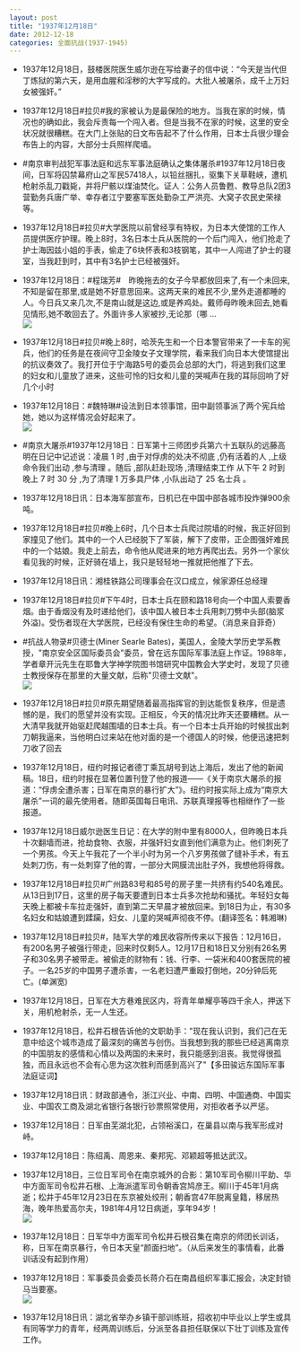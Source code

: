 ```yaml
---
layout: post
title: "1937年12月18日"
date: 2012-12-18
categories: 全面抗战(1937-1945)
---
```


<meta name="referrer" content="no-referrer" />

- 1937年12月18日，鼓楼医院医生威尔逊在写给妻子的信中说：“今天是当代但丁炼狱的第六天，是用血腥和淫秽的大字写成的。大批人被屠杀，成千上万妇女被强奸。” 

- 1937年12月18日#拉贝#我的家被认为是最保险的地方。当我在家的时候，情况也的确如此，我会斥责每一个闯入者。但是当我不在家的时候，这里的安全状况就很糟糕。在大门上张贴的日文布告起不了什么作用，日本士兵很少理会布告上的内容，大部分士兵照样爬墙。 

- #南京审判战犯军事法庭和远东军事法庭确认之集体屠杀#1937年12月18日夜间，日军将囚禁幕府山之军民57418人，以铅丝捆扎，驱集下关草鞋峡，遭机枪射杀乱刀戳毙，并将尸骸以煤油焚化。证人：公务人员鲁甦、教导总队2团3营勤务兵唐广举、幸存者江宁要塞军医处勤杂工严洪亮、大窝子农民史荣禄等。 

- 1937年12月18日#拉贝#大学医院以前曾经享有特权，为日本大使馆的工作人员提供医疗护理。晚上8时，3名日本士兵从医院的一个后门闯入，他们抢走了护士海因兹小姐的手表，偷走了6块怀表和3枝钢笔，其中一人闯进了护士的寝室，当我赶到时，其中有3名护士已经被强奸。 

- 1937年12月18日：#程瑞芳#　昨晚拖去的女子今早都放回来了,有一个未回来,不知是留在那里,或是她不好意思回来。这两天来的难民不少,里外走道都睡的人。今日兵又来几次,不是南山就是这边,或是养鸡处。戴师母昨晚未回去,她看见情形,她不敢回去了。外面许多人家被抄,无论那〔哪 ...  <br/><img src="https://ww2.sinaimg.cn/large/aca367d8jw1dzy6g1xdg3j.jpg" />

- 1937年12月18日#拉贝#晚上8时，哈茨先生和一个日本警官带来了一卡车的宪兵，他们的任务是在夜间守卫金陵女子文理学院，看来我们向日本大使馆提出的抗议奏效了。我打开位于宁海路5号的委员会总部的大门，将逃到我们这里的妇女和儿童放了进来，这些可怜的妇女和儿童的哭喊声在我的耳际回响了好几个小时 

- 1937年12月18日：#魏特琳#设法到日本领事馆，田中副领事派了两个宪兵给她，她以为这样情况会好起来了。 <br/><img src="https://ww3.sinaimg.cn/large/aca367d8jw1dzy4ppbmj2j.jpg" />

- #南京大屠杀#1937年12月18日：日军第十三师团步兵第六十五联队的远藤高明在日记中记述说：凌晨 1 时 ,由于对俘虏的处决不彻底 ,仍有活着的人 ,上级命令我们出动 ,参与清理 。随后 ,部队赶赴现场  ,清理结束工作 从下午 2 时到晚上 7 时 30 分 ,为了清理 1 万多具尸体 ,小队出动了 25 名士兵 。  

- 1937年12月18日讯：日本海军部宣布，日机已在中国中部各城市投炸弹900余吨。 

- 1937年12月18日#拉贝#晚上6时，几个日本士兵爬过院墙的时候，我正好回到家撞见了他们。其中的一个人已经脱下了军装，解下了皮带，正企图强奸难民中的一个姑娘。我走上前去，命令他从爬进来的地方再爬出去。另外一个家伙看见我的时候，正好骑在墙上，我只是轻轻地一推就把他推了下去。 

- 1937年12月18日讯：湘桂铁路公司理事会在汉口成立，候家源任总经理 

- 1937年12月18日#拉贝#下午4时，日本士兵在颐和路18号向一个中国人索要香烟。由于香烟没有及时递给他们，该中国人被日本士兵用刺刀劈中头部(脑浆外溢)。受伤者现在大学医院，已经没有保住生命的希望。（消息来自菲奇） 

- #抗战人物录#贝德士(Miner Searle Bates)，美国人，金陵大学历史学系教授，"南京安全区国际委员会"委员，曾在远东国际军事法庭上作证。1988年，学者章开沅先生在耶鲁大学神学院图书馆研究中国教会大学史时，发现了贝德士教授保存在那里的大量文献，后称"贝德士文献"。 <br/><img src="https://ww3.sinaimg.cn/large/aca367d8jw1dzxwbr0jrij.jpg" />

- 1937年12月18日#拉贝#原先期望随着最高指挥官的到达能恢复秩序，但是遗憾的是，我们的愿望并没有实现。正相反，今天的情况比昨天还要糟糕。从一大清早我就开始驱赶爬越围墙的日本士兵。有一个日本士兵开始的时候拔出刺刀朝我逼来，当他明白过来站在他对面的是一个德国人的时候，他便迅速把刺刀收了回去 

- 1937年12月18日，纽约时报记者德丁乘瓦胡号到达上海后，发出了他的新闻稿。18日，纽约时报在显著位置刊登了他的报道——《关于南京大屠杀的报道：“俘虏全遭杀害；日军在南京的暴行扩大”》。纽约时报实际上成为“南京大屠杀”一词的最先使用者。随即英国每日电讯、苏联真理报等也相继作了一些报道。 

- 1937年12月18日威尔逊医生日记：在大学的附中里有8000人，但昨晚日本兵十次翻墙而进，抢劫食物、衣服，并强奸妇女直到他们满意为止。他们刺死了一个男孩。今天上午我花了一个半小时为另一个八岁男孩做了缝补手术，有五处刺刀伤，有一处刺穿了他的胃，一部分大网膜流出肚子外，我想他将得救。 

- 1937年12月18日#拉贝#广州路83号和85号的房子里一共挤有约540名难民。从13日到17日，这里的房子每天要遭到日本士兵多次抢劫和骚扰。年轻妇女每天晚上都被卡车拉走强奸，直到第二天早晨才被放回来。到18日为止，有30多名妇女和姑娘遭到蹂躏，妇女、儿童的哭喊声彻夜不停。(翻译签名：韩湘琳) 

- 1937年12月18日#拉贝#，陆军大学的难民收容所传来以下报告：12月16日，有200名男子被强行带走，回来时仅剩5人。12月17日和18日又分别有26名男子和30名男子被带走。被偷走的财物有：钱、行李、一袋米和400套医院的被子。一名25岁的中国男子遭杀害，一名老妇遭严重殴打倒地，20分钟后死亡。(单渊宽) 

- 1937年12月18日，日军在大方巷难民区内，将青年单耀亭等四千余人，押送下关，用机枪射杀，无一人生还。 

- 1937年12月18日，松井石根告诉他的文职助手："现在我认识到，我们己在无意中给这个城市造成了最深刻的痛苦与创伤。当我想到我的那些已经逃离南京的中国朋友的感情和心情以及两国的未来时，我只能感到沮丧。我觉得很孤独，而且永远也不会有心思为这次胜利而感到高兴了"【多田骏远东国际军事法庭证词】 

- 1937年12月18日讯：财政部通令，浙江兴业、中南、四明、中国通商、中国实业、中国农工商及湖北省银行各银行钞票照常使用，对拒收者予以严惩。 

- 1937年12月18日：日军由芜湖北犯，占领裕溪口，在巢县以南与我军形成对峙。 

- 1937年12月18日：陈绍禹、周恩来、秦邦宪、邓颖超等抵达武汉。 

- 1937年12月18日，三位日军司令在南京城外的合影：第10军司令柳川平助、华中方面军司令松井石根、上海派遣军司令朝香宫鸠彦王。柳川于45年1月病逝；松井于45年12月23日在东京被处绞刑；朝香宫47年脱离皇籍，移居热海，晚年热爱高尔夫，1981年4月12日病逝，享年94岁！ <br/><img src="https://ww2.sinaimg.cn/large/aca367d8jw1dzxmxgb2rgj.jpg" />

- 1937年12月18日：日军华中方面军司令松井石根召集在南京的师团长训话，称，日军在南京暴行，令日本天皇“颜面扫地”。（从后来发生的事情看，此番训话没有起到作用） 

- 1937年12月18日：军事委员会委员长蒋介石在南昌组织军事汇报会，决定封锁马当要塞。 <br/><img src="https://ww1.sinaimg.cn/large/aca367d8jw1dzxjwloty0j.jpg" />

- 1937年12月18日讯：湖北省举办乡镇干部训练班，招收初中毕业以上学生或具有同等学力的青年，经两周训练后，分派至各县担任联保以下壮丁训练及宣传工作。 

